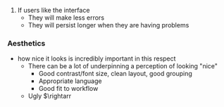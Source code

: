 1. If users like the interface
	- They will make less errors
	- They will persist longer when they are having problems

### Aesthetics
- how nice it looks is incredibly important in this respect
	- There can be a lot of underpinning a perception of looking "nice"
		- Good contrast/font size, clean layout, good grouping
		- Appropriate language
		- Good fit to workflow
	- Ugly $\rightarr
